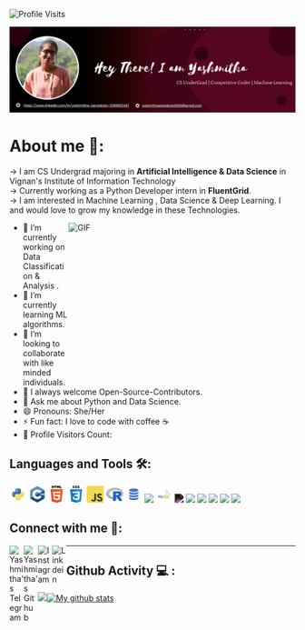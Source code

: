 ![Profile Visits](https://komarev.com/ghpvc/?username=your-yashmitha-pentakota)

[![ProfileBanner](https://github.com/yashmitha-pentakota/Yashmitha/blob/main/Yashu.png?raw=true)](https://github.com/yashmitha-pentakota)

# About me 💫:
-> I am CS Undergrad majoring in **Artificial Intelligence & Data Science** in Vignan's Institute of Information Technology<br/>
-> Currently working as a Python Developer intern in **FluentGrid**.<br/>
-> I am interested in Machine Learning , Data Science & Deep Learning. I and would love to grow my knowledge in these Technologies.

<img align="right" alt="GIF" src="https://media.giphy.com/media/4CT0HDGW75DSDOdxZR/giphy.gif" width="400" height="280" />

- 🔭 I’m currently working on Data Classification & Analysis .
- 🌱 I’m currently learning ML algorithms.
- 👯 I’m looking to collaborate with like minded individuals.
- 🤔 I always welcome Open-Source-Contributors.
- 💬 Ask me about Python and Data Science.
- 😄 Pronouns: She/Her
- ⚡ Fun fact: I love to code with coffee ☕
- 🎢 Profile Visitors Count:  

## Languages and Tools 🛠:
<code><img height="30" src="https://raw.githubusercontent.com/github/explore/80688e429a7d4ef2fca1e82350fe8e3517d3494d/topics/python/python.png"></code>
<code><img height="30" src="https://raw.githubusercontent.com/github/explore/80688e429a7d4ef2fca1e82350fe8e3517d3494d/topics/cpp/cpp.png"></code>
<code><img height="30" src="https://raw.githubusercontent.com/github/explore/80688e429a7d4ef2fca1e82350fe8e3517d3494d/topics/html/html.png"></code>
<code><img height="30" src="https://raw.githubusercontent.com/github/explore/80688e429a7d4ef2fca1e82350fe8e3517d3494d/topics/css/css.png"></code>
<code><img height="30" src="https://raw.githubusercontent.com/github/explore/80688e429a7d4ef2fca1e82350fe8e3517d3494d/topics/javascript/javascript.png"></code> 
<code><img height="30" src="https://raw.githubusercontent.com/github/explore/80688e429a7d4ef2fca1e82350fe8e3517d3494d/topics/r/r.png"></code>
<code><img height="30" src="https://raw.githubusercontent.com/github/explore/80688e429a7d4ef2fca1e82350fe8e3517d3494d/topics/sql/sql.png"></code>
<code><img height="30" src="https://upload.wikimedia.org/wikipedia/commons/thumb/a/ae/Github-desktop-logo-symbol.svg/1024px-Github-desktop-logo-symbol.svg.png"></code>
<code><img height="30" src="https://raw.githubusercontent.com/github/explore/80688e429a7d4ef2fca1e82350fe8e3517d3494d/topics/mysql/mysql.png"></code>
<code><img height="30" src="https://numpy.org/doc/stable/_static/numpylogo.svg" style="filter: invert(1);"></code>
<code><img height="30" src="https://pandas.pydata.org/static/img/pandas_mark.svg"></code>
<code><img height="30" src="https://cdn.iconscout.com/icon/free/png-512/c-programming-569564.png"></code>
<code><img height="30" src="https://e7.pngegg.com/pngimages/46/626/png-clipart-c-logo-the-c-programming-language-computer-icons-computer-programming-source-code-programming-miscellaneous-template.png"></code>
<code><img height="30" src="https://upload.wikimedia.org/wikipedia/commons/thumb/9/9a/Visual_Studio_Code_1.35_icon.svg/1024px-Visual_Studio_Code_1.35_icon.svg.png"></code>
<code><img height="30" src="https://upload.wikimedia.org/wikipedia/en/d/d2/Sublime_Text_3_logo.png"></code>

## Connect with me 🤝:  
<a href="https://t.me/Adhitisharma">
  <img align="left" alt="Yashmitha's Telegram" width="25px" src="https://web.telegram.org/img/logo_share.png" />
</a>

<a href="https://github.com/yashmitha-pentakota">
  <img align="left" alt="Yashmitha's Github" width="25px" src="https://upload.wikimedia.org/wikipedia/commons/thumb/a/ae/Github-desktop-logo-symbol.svg/1024px-Github-desktop-logo-symbol.svg.png" />
</a>

<a href="https://www.instagram.com/_y.a.s.h.u_01/">
  <img align="left" alt="Instagram" width="25px" src="https://upload.wikimedia.org/wikipedia/commons/thumb/a/a5/Instagram_icon.png/600px-Instagram_icon.png" />
</a>

<a href="https://www.linkedin.com/in/yashmitha-pentakota-328683245/?originalSubdomain=in">
  <img align="left" alt="Linkdein" width="25px" src="https://cdn3.iconfinder.com/data/icons/inficons/512/linkedin.png" />
</a>

---

## Github Activity 💻 :

<a href="https://github.com/yashmitha-pentakota">
  <img align="left" src="https://github-readme-stats.vercel.app/api/top-langs/?username=yashmitha-pentakota&theme=tokyonight" />
  </a>

<a href="https://github.com/Davekibh">
 <img align="center" src="https://github-readme-stats.vercel.app/api?username=yashmitha-pentakota&show_icons=true&theme=tokyonight&line_height=27" alt="My github stats"/>
</a>

<br/>
<br/>
<br/>
